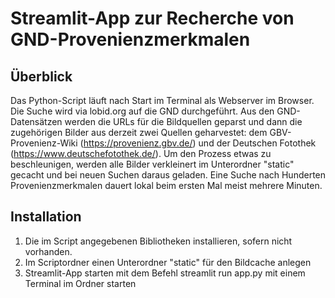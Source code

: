 # Streamlit-App zur Recherche von GND-Provenienzmerkmalen

## Überblick
Das Python-Script läuft nach Start im Terminal als Webserver im Browser. Die Suche wird via lobid.org auf die GND durchgeführt. Aus den GND-Datensätzen werden die URLs für die Bildquellen geparst und dann die zugehörigen Bilder aus derzeit zwei Quellen geharvestet: dem GBV-Provenienz-Wiki (https://provenienz.gbv.de/) und der Deutschen Fotothek (https://www.deutschefotothek.de/). Um den Prozess etwas zu beschleunigen, werden alle Bilder verkleinert im Unterordner "static" gecacht und bei neuen Suchen daraus geladen. Eine Suche nach Hunderten Provenienzmerkmalen dauert lokal beim ersten Mal meist mehrere Minuten.

## Installation
1. Die im Script angegebenen Bibliotheken installieren, sofern nicht vorhanden.
2. Im Scriptordner einen Unterordner "static" für den Bildcache anlegen
3. Streamlit-App starten mit dem Befehl streamlit run app.py mit einem Terminal im Ordner starten
